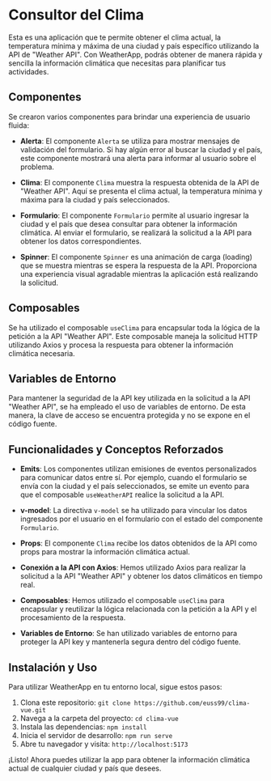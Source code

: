# Consultor del Clima

Esta es una aplicación que te permite obtener el clima actual, la temperatura mínima y máxima de una ciudad y país específico utilizando la API de "Weather API". Con WeatherApp, podrás obtener de manera rápida y sencilla la información climática que necesitas para planificar tus actividades.

## Componentes

Se crearon varios componentes para brindar una experiencia de usuario fluida:

- **Alerta**: El componente `Alerta` se utiliza para mostrar mensajes de validación del formulario. Si hay algún error al buscar la ciudad y el país, este componente mostrará una alerta para informar al usuario sobre el problema.

- **Clima**: El componente `Clima` muestra la respuesta obtenida de la API de "Weather API". Aquí se presenta el clima actual, la temperatura mínima y máxima para la ciudad y país seleccionados.

- **Formulario**: El componente `Formulario` permite al usuario ingresar la ciudad y el país que desea consultar para obtener la información climática. Al enviar el formulario, se realizará la solicitud a la API para obtener los datos correspondientes.

- **Spinner**: El componente `Spinner` es una animación de carga (loading) que se muestra mientras se espera la respuesta de la API. Proporciona una experiencia visual agradable mientras la aplicación está realizando la solicitud.

## Composables

Se ha utilizado el composable `useClima` para encapsular toda la lógica de la petición a la API "Weather API". Este composable maneja la solicitud HTTP utilizando Axios y procesa la respuesta para obtener la información climática necesaria.

## Variables de Entorno

Para mantener la seguridad de la API key utilizada en la solicitud a la API "Weather API", se ha empleado el uso de variables de entorno. De esta manera, la clave de acceso se encuentra protegida y no se expone en el código fuente.

## Funcionalidades y Conceptos Reforzados

- **Emits**: Los componentes utilizan emisiones de eventos personalizados para comunicar datos entre sí. Por ejemplo, cuando el formulario se envía con la ciudad y el país seleccionados, se emite un evento para que el composable `useWeatherAPI` realice la solicitud a la API.

- **v-model**: La directiva `v-model` se ha utilizado para vincular los datos ingresados por el usuario en el formulario con el estado del componente `Formulario`.

- **Props**: El componente `Clima` recibe los datos obtenidos de la API como props para mostrar la información climática actual.

- **Conexión a la API con Axios**: Hemos utilizado Axios para realizar la solicitud a la API "Weather API" y obtener los datos climáticos en tiempo real.

- **Composables**: Hemos utilizado el composable `useClima` para encapsular y reutilizar la lógica relacionada con la petición a la API y el procesamiento de la respuesta.

- **Variables de Entorno**: Se han utilizado variables de entorno para proteger la API key y mantenerla segura dentro del código fuente.

## Instalación y Uso

Para utilizar WeatherApp en tu entorno local, sigue estos pasos:

1. Clona este repositorio: `git clone https://github.com/euss99/clima-vue.git`
2. Navega a la carpeta del proyecto: `cd clima-vue`
3. Instala las dependencias: `npm install`
4. Inicia el servidor de desarrollo: `npm run serve`
5. Abre tu navegador y visita: `http://localhost:5173`

¡Listo! Ahora puedes utilizar la app para obtener la información climática actual de cualquier ciudad y país que desees.
